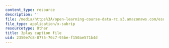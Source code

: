 ```yaml
---
content_type: resource
description: ''
file: /media/https%3A/open-learning-course-data-rc.s3.amazonaws.com/esd-290-special-topics-in-supply-chain-management-spring-2005/2350e7c8877570c795bef150ae571b4d_IXddoba3uQ4.srt
file_type: application/x-subrip
resourcetype: Other
title: 3play caption file
uid: 2350e7c8-8775-70c7-95be-f150ae571b4d
---
```

